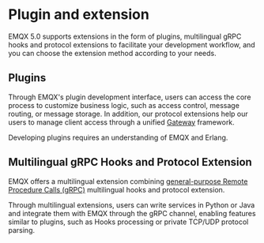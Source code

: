 # Plugin and extension

EMQX 5.0 supports extensions in the form of plugins, multilingual gRPC hooks and protocol extensions to facilitate your development workflow, and you can choose the extension method according to your needs.

## Plugins

Through EMQX's plugin development interface, users can access the core process to customize business logic, such as access control, message routing, or message storage. In addition, our protocol extensions help our users to manage client access through a unified [Gateway](../gateway/gateway.md) framework.

Developing plugins requires an understanding of EMQX and Erlang.

## Multilingual gRPC Hooks and Protocol Extension

EMQX offers a multilingual extension combining [general-purpose Remote Procedure Calls (gRPC)](https://grpc.io/) multilingual hooks and protocol extension.

Through multilingual extensions, users can write services in Python or Java and integrate them with EMQX through the gRPC channel, enabling features similar to plugins, such as Hooks processing or private TCP/UDP protocol parsing.

